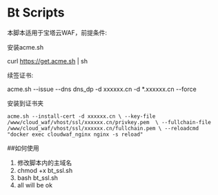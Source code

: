 # Bt Scripts

本脚本适用于宝塔云WAF，前提条件:

安装acme.sh

curl  https://get.acme.sh | sh

续签证书:

acme.sh --issue --dns dns_dp -d xxxxxx.cn -d *.xxxxxx.cn --force

安装到证书夹

`acme.sh --install-cert -d xxxxxx.cn \
--key-file       /www/cloud_waf/vhost/ssl/xxxxxx.cn/privkey.pem  \
--fullchain-file /www/cloud_waf/vhost/ssl/xxxxxx.cn/fullchain.pem \
--reloadcmd     "docker exec cloudwaf_nginx nginx -s reload" `

##如何使用
1. 修改脚本内的主域名
2. chmod +x bt_ssl.sh
3. bash bt_ssl.sh
4. all will be ok
